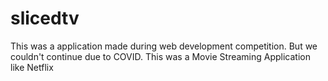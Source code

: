 # slicedtv
This was a application made during web development competition. But we couldn't continue due to COVID.
This was a Movie Streaming Application like Netflix
